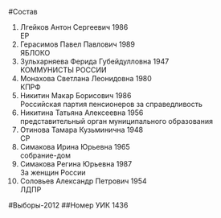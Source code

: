 #Состав
1. Лгейков Антон Сергеевич 1986   
    ЕР
2. Герасимов Павел Павлович 1989   
    ЯБЛОКО
3. Зульхарняева Ферида Губейдулловна 1947   
    КОММУНИСТЫ РОССИИ
4. Монахова Светлана Леонидовна 1980   
    КПРФ
5. Никитин Макар Борисович 1986   
    Российская партия пенсионеров за справедливость
6. Никитина Татьяна Алексеевна 1956   
    представительный орган муниципального образования
7. Отинова Тамара Кузьминична 1948   
    СР
8. Симакова Ирина Юрьевна 1965   
    собрание-дом
9. Симакова Регина Юрьевна 1987   
    За женщин России
10. Соловьев Александр Петрович 1954   
    ЛДПР

#Выборы-2012
##Номер УИК
1436